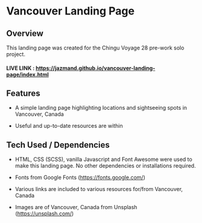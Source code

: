 # Vancouver Landing Page

## Overview

This landing page was created for the Chingu Voyage 28 pre-work solo project.

#### LIVE LINK : https://jazmand.github.io/vancouver-landing-page/index.html

## Features

- A simple landing page highlighting locations and sightseeing spots in Vancouver, Canada

- Useful and up-to-date resources are within


## Tech Used / Dependencies

- HTML, CSS (SCSS), vanilla Javascript and Font Awesome were used to make this landing page. No other dependencies or installations required. 

- Fonts from Google Fonts (https://fonts.google.com/)

- Various links are included to various resources for/from Vancouver, Canada

- Images are of Vancouver, Canada from Unsplash (https://unsplash.com/)
